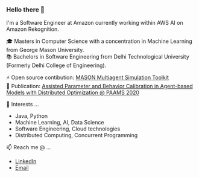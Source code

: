 ### Hello there 👋

I'm a Software Engineer at Amazon currently working within AWS AI on Amazon Rekognition.

🎓 Masters in Computer Science with a concentration in Machine Learning from George Mason University. </br>
📚 Bachelors in Software Engineering from Delhi Technological University (Formerly Delhi College of Engineering).

⚡ Open source contibution: [MASON Multiagent Simulation Toolkit](https://github.com/eclab/mason) </br>
🔭 Publication: [Assisted Parameter and Behavior Calibration in Agent-based Models with Distributed Optimization @ PAAMS 2020](https://github.com/rajdeepslather/rajdeepslather/blob/main/Assisted_Parameter_and_Behavior_Calibration_in_Agent-Based_Models_with_Distributed_Optimization.pdf)

🌱 Interests ...
- Java, Python
- Machine Learning, AI, Data Science
- Software Engineering, Cloud technologies
- Distributed Computing, Concurrent Programming

📫 Reach me @ ...
- [LinkedIn](https://www.linkedin.com/in/rajdeepslather/)
- [Email](mailto:rajdeepslather@gmail.com)
<!--
**rajdeepslather/rajdeepslather** is a ✨ _special_ ✨ repository because its `README.md` (this file) appears on your GitHub profile.

Here are some ideas to get you started:

- 🔭 I’m currently working on ...
- 🌱 I’m currently learning ...
- 👯 I’m looking to collaborate on ...
- 🤔 I’m looking for help with ...
- 💬 Ask me about ...
- 📫 How to reach me: ...
- 😄 Pronouns: ...
- ⚡ Fun fact: ...
- 📔📚📖👨‍🎓🎓
-->
